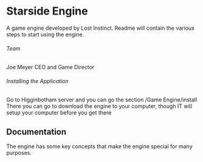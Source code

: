 # Starside Engine
A game engine developed by Lost Instinct. Readme will contain the various steps to start using the engine.

###### Team
Joe Meyer CEO and Game Director

###### Installing the Application
Go to Higginbotham server and you can go the section
/Game Engine/install
There you can go to download the engine to your computer, though IT will setup your computer before you get there

## Documentation
The engine has some key concepts that make the engine special for many purposes.

